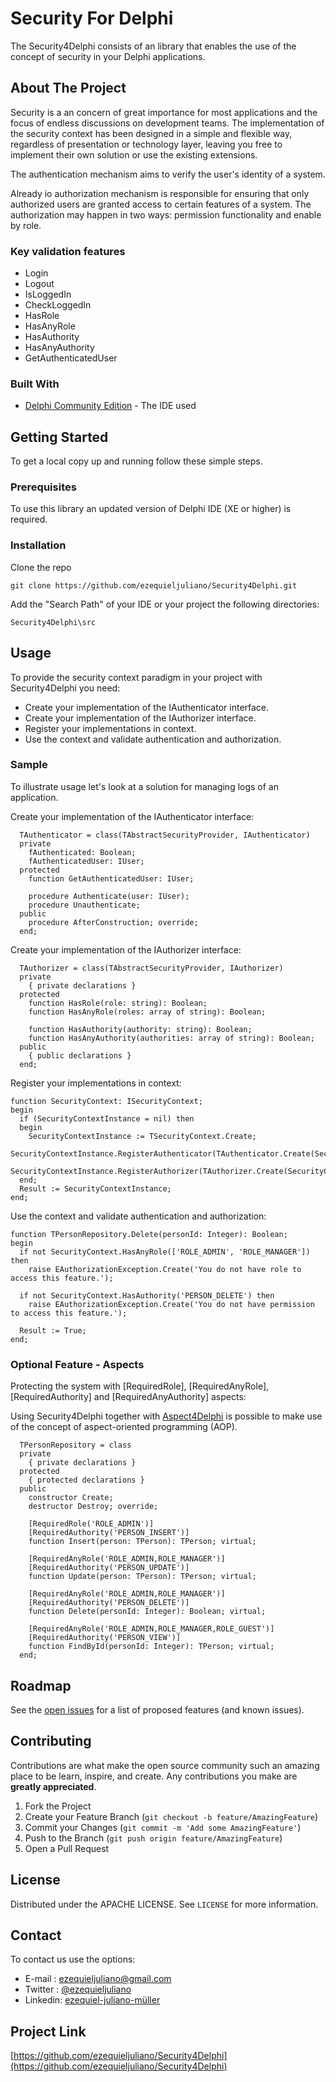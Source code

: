 # Security For Delphi
The Security4Delphi consists of an library that enables the use of the concept of security in your Delphi applications.

## About The Project
Security is a an concern of great importance for most applications and the focus of endless discussions on development teams. The implementation of the security context has been designed in a simple and flexible way, regardless of presentation or technology layer, leaving you free to implement their own solution or use the existing extensions.

The authentication mechanism aims to verify the user's identity of a system. 

Already io authorization mechanism is responsible for ensuring that only authorized users are granted access to certain features of a system. The authorization may happen in two ways: permission functionality and enable by role.

### Key validation features
* Login
* Logout
* IsLoggedIn
* CheckLoggedIn
* HasRole
* HasAnyRole
* HasAuthority
* HasAnyAuthority
* GetAuthenticatedUser

### Built With
* [Delphi Community Edition](https://www.embarcadero.com/br/products/delphi/starter) - The IDE used 

## Getting Started
To get a local copy up and running follow these simple steps.

### Prerequisites
To use this library an updated version of Delphi IDE (XE or higher) is required.

### Installation
Clone the repo
```
git clone https://github.com/ezequieljuliano/Security4Delphi.git
```

Add the "Search Path" of your IDE or your project the following directories:
```
Security4Delphi\src
```

## Usage
To provide the security context paradigm in your project with Security4Delphi you need:

* Create your implementation of the IAuthenticator interface.
* Create your implementation of the IAuthorizer interface.
* Register your implementations in context.
* Use the context and validate authentication and authorization.

### Sample
To illustrate usage let's look at a solution for managing logs of an application.

Create your implementation of the IAuthenticator interface:
```
  TAuthenticator = class(TAbstractSecurityProvider, IAuthenticator)
  private
    fAuthenticated: Boolean;
    fAuthenticatedUser: IUser;
  protected
    function GetAuthenticatedUser: IUser;

    procedure Authenticate(user: IUser);
    procedure Unauthenticate;
  public
    procedure AfterConstruction; override;
  end;
```

Create your implementation of the IAuthorizer interface:
```
  TAuthorizer = class(TAbstractSecurityProvider, IAuthorizer)
  private
    { private declarations }
  protected
    function HasRole(role: string): Boolean;
    function HasAnyRole(roles: array of string): Boolean;

    function HasAuthority(authority: string): Boolean;
    function HasAnyAuthority(authorities: array of string): Boolean;
  public
    { public declarations }
  end;
```

Register your implementations in context:
```
function SecurityContext: ISecurityContext;
begin
  if (SecurityContextInstance = nil) then
  begin
    SecurityContextInstance := TSecurityContext.Create;
    SecurityContextInstance.RegisterAuthenticator(TAuthenticator.Create(SecurityContextInstance));
    SecurityContextInstance.RegisterAuthorizer(TAuthorizer.Create(SecurityContextInstance));
  end;
  Result := SecurityContextInstance;
end;
```

Use the context and validate authentication and authorization:
```
function TPersonRepository.Delete(personId: Integer): Boolean;
begin
  if not SecurityContext.HasAnyRole(['ROLE_ADMIN', 'ROLE_MANAGER']) then
    raise EAuthorizationException.Create('You do not have role to access this feature.');

  if not SecurityContext.HasAuthority('PERSON_DELETE') then
    raise EAuthorizationException.Create('You do not have permission to access this feature.');

  Result := True;
end;
```

### Optional Feature - Aspects

Protecting the system with [RequiredRole], [RequiredAnyRole], [RequiredAuthority] and [RequiredAnyAuthority] aspects:

Using Security4Delphi together with [Aspect4Delphi](https://github.com/ezequieljuliano/Aspect4Delphi) is possible to make use of the concept of aspect-oriented programming (AOP).  

```
  TPersonRepository = class
  private
    { private declarations }
  protected
    { protected declarations }
  public
    constructor Create;
    destructor Destroy; override;

    [RequiredRole('ROLE_ADMIN')]
    [RequiredAuthority('PERSON_INSERT')]
    function Insert(person: TPerson): TPerson; virtual;

    [RequiredAnyRole('ROLE_ADMIN,ROLE_MANAGER')]
    [RequiredAuthority('PERSON_UPDATE')]
    function Update(person: TPerson): TPerson; virtual;

    [RequiredAnyRole('ROLE_ADMIN,ROLE_MANAGER')]
    [RequiredAuthority('PERSON_DELETE')]
    function Delete(personId: Integer): Boolean; virtual;

    [RequiredAnyRole('ROLE_ADMIN,ROLE_MANAGER,ROLE_GUEST')]
    [RequiredAuthority('PERSON_VIEW')]
    function FindById(personId: Integer): TPerson; virtual;
  end;
```

## Roadmap

See the [open issues](https://github.com/ezequieljuliano/Security4Delphi/issues) for a list of proposed features (and known issues).

## Contributing

Contributions are what make the open source community such an amazing place to be learn, inspire, and create. Any contributions you make are **greatly appreciated**.

1. Fork the Project
2. Create your Feature Branch (`git checkout -b feature/AmazingFeature`)
3. Commit your Changes (`git commit -m 'Add some AmazingFeature'`)
4. Push to the Branch (`git push origin feature/AmazingFeature`)
5. Open a Pull Request

## License

Distributed under the APACHE LICENSE. See `LICENSE` for more information.

## Contact

To contact us use the options:
* E-mail  : ezequieljuliano@gmail.com
* Twitter : [@ezequieljuliano](https://twitter.com/ezequieljuliano)
* Linkedin: [ezequiel-juliano-müller](https://www.linkedin.com/in/ezequiel-juliano-müller-43988a4a)

## Project Link
[https://github.com/ezequieljuliano/Security4Delphi](https://github.com/ezequieljuliano/Security4Delphi)